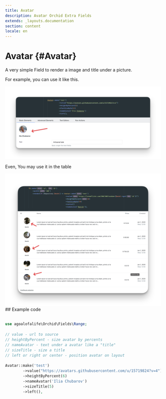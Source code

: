 ```yaml
---
title: Avatar
description: Avatar Orchid Extra Fields
extends: _layouts.documentation
section: content
locale: en
---
```


# Avatar {#Avatar}
A very simple Field to render a image and title under a picture.

For example, you can use it like this.

<img class="block m-auto" src="/assets/fields/avatar/single.png" alt="sinlge avatar" />

Even, You may use it in the table

<img class="block m-auto" src="/assets/fields/avatar/table.png" alt="avatar in table" />
## Example code

```php

use agoalofalife\Orchid\Fields\Range;

// value - url to source
// heightByPercent - size avatar by percents
// nameAvatar - text under a avatar like a "title"
// sizeTitle - size a title
// left or right or center - position avatar on layout

Avatar::make('test')
        ->value("https://avatars.githubusercontent.com/u/15719824?v=4")
        ->heightByPercent(6)
        ->nameAvatar('Ilia Chubarov')
        ->sizeTitle(5)
        ->left(),
```



